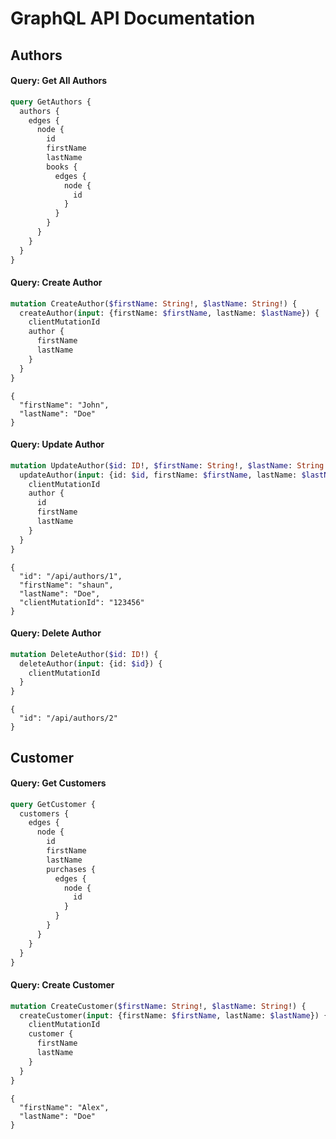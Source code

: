# GraphQL API Documentation

## Authors
#### Query: Get All Authors
```graphql
query GetAuthors {
  authors {
    edges {
      node {
        id
        firstName
        lastName
        books {
          edges {
            node {
              id
            }
          }
        }
      }
    }
  }
}
```
#### Query: Create Author
```graphql
mutation CreateAuthor($firstName: String!, $lastName: String!) {
  createAuthor(input: {firstName: $firstName, lastName: $lastName}) {
    clientMutationId
    author {
      firstName
      lastName
    }
  }
}
```
```variables
{
  "firstName": "John",
  "lastName": "Doe"
}
```
#### Query: Update Author
```graphql
mutation UpdateAuthor($id: ID!, $firstName: String!, $lastName: String!, $clientMutationId: String!) {
  updateAuthor(input: {id: $id, firstName: $firstName, lastName: $lastName, clientMutationId: $clientMutationId}) {
    clientMutationId
    author {
      id
      firstName
      lastName
    }
  }
}
```
```variables
{
  "id": "/api/authors/1",
  "firstName": "shaun",
  "lastName": "Doe",
  "clientMutationId": "123456"
}
```
#### Query: Delete Author
```graphql
mutation DeleteAuthor($id: ID!) {
  deleteAuthor(input: {id: $id}) {
    clientMutationId
  }
}
```
```variables
{
  "id": "/api/authors/2"
}
```
## Customer
#### Query: Get Customers
```graphql
query GetCustomer {
  customers {
    edges {
      node {
        id
        firstName
        lastName
        purchases {
          edges {
            node {
              id
            }
          }
        }
      }
    }
  }
}
```
#### Query: Create Customer
```graphql
mutation CreateCustomer($firstName: String!, $lastName: String!) {
  createCustomer(input: {firstName: $firstName, lastName: $lastName}) {
    clientMutationId
    customer {
      firstName
      lastName
    }
  }
}
```
```variables
{
  "firstName": "Alex",
  "lastName": "Doe"
}
```
